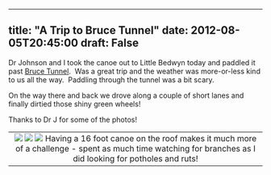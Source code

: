 
---
title: "A Trip to Bruce Tunnel"
date: 2012-08-05T20:45:00
draft: False
---


Dr Johnson and I took the canoe out to Little Bedwyn today and paddled it past <a href="http://en.wikipedia.org/wiki/Bruce_Tunnel">Bruce Tunnel</a>.  Was a great trip and the weather was more-or-less kind to us all the way.  Paddling through the tunnel was a bit scary.

On the way there and back we drove along a couple of short lanes and finally dirtied those shiny green wheels!

Thanks to Dr J for some of the photos!

<table align="center" cellpadding="0" cellspacing="0" style="margin-left: auto; margin-right: auto; text-align: center;"><tbody><tr><td style="text-align: center;"><a href="http://1.bp.blogspot.com/-T-KWH1upcsE/UB7aV0bA3YI/AAAAAAAACas/ZS9ibKQpHCg/s1600/WP_000204.jpg"><img src="http://1.bp.blogspot.com/-T-KWH1upcsE/UB7aV0bA3YI/AAAAAAAACas/ZS9ibKQpHCg/s320/WP_000204.jpg"/></a>
<a href="http://4.bp.blogspot.com/-62sDgk0M2ZE/UB7aYJsSO-I/AAAAAAAACa0/YnJn7h1_g1o/s1600/WP_000208.jpg"><img src="http://4.bp.blogspot.com/-62sDgk0M2ZE/UB7aYJsSO-I/AAAAAAAACa0/YnJn7h1_g1o/s320/WP_000208.jpg"/></a>
<a href="http://3.bp.blogspot.com/-K_6ZKiuUVKQ/UB7aabLvCkI/AAAAAAAACa8/TSuAbLXSKU8/s1600/WP_000209.jpg"><img src="http://3.bp.blogspot.com/-K_6ZKiuUVKQ/UB7aabLvCkI/AAAAAAAACa8/TSuAbLXSKU8/s320/WP_000209.jpg"/></a>
Having a 16 foot canoe on the roof makes it much more of a challenge - spent as much time watching for branches as I did looking for potholes and ruts!
